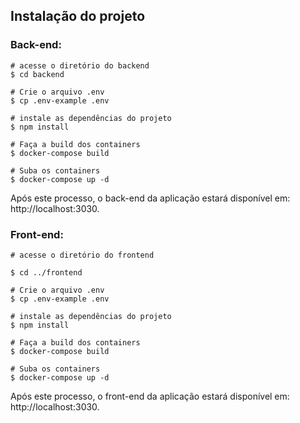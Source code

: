 ## Instalação do projeto 
### Back-end:

```
# acesse o diretório do backend
$ cd backend

# Crie o arquivo .env
$ cp .env-example .env

# instale as dependências do projeto
$ npm install

# Faça a build dos containers
$ docker-compose build

# Suba os containers
$ docker-compose up -d

```
Após este processo, o back-end da aplicação estará disponível em: http://localhost:3030.

### Front-end:

```
# acesse o diretório do frontend

$ cd ../frontend

# Crie o arquivo .env
$ cp .env-example .env

# instale as dependências do projeto
$ npm install

# Faça a build dos containers
$ docker-compose build

# Suba os containers
$ docker-compose up -d

```
Após este processo, o front-end da aplicação estará disponível em: http://localhost:3030.
